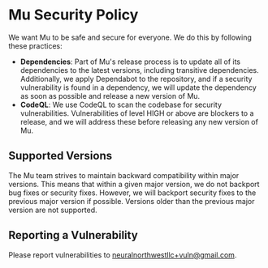 # Mu Security Policy

We want Mu to be safe and secure for everyone. We do this by following these
practices:

- **Dependencies**: Part of Mu's release process is to update all of its
dependencies to the latest versions, including transitive dependencies.
Additionally, we apply Dependabot to the repository, and if a security
vulnerability is found in a dependency, we will update the dependency as soon
as possible and release a new version of Mu.
- **CodeQL**: We use CodeQL to scan the codebase for security vulnerabilities.
Vulnerabilities of level HIGH or above are blockers to a release, and we will
address these before releasing any new version of Mu.

## Supported Versions

The Mu team strives to maintain backward compatibility within major versions.
This means that within a given major version, we do not backport bug fixes or
security fixes. However, we will backport security fixes to the previous major
version if possible. Versions older than the previous major version are not
supported.

## Reporting a Vulnerability

Please report vulnerabilities to
[neuralnorthwestllc+vuln@gmail.com](mailto:neuralnorthwestllc+vuln@gmail.com).
